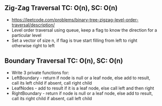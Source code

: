 ## Zig-Zag Traversal TC: O(n), SC: O(n) 
- https://leetcode.com/problems/binary-tree-zigzag-level-order-traversal/description/
- Level order traversal using queue, keep a flag to know the direction for a particular level
- Set a vector of size n, if flag is true start filling from left to right otherwise right to left

## Boundary Traversal TC: O(n), SC: O(n)
- Write 3 private functions for:
- LeftBoundary - return if node is null or a leaf node, else add to result, call its left child if absent, call right child
- LeafNodes - add to result if it is a leaf node, else call left and then right
- RightBoundary - return if node is null or a leaf node, else add to result, call its right child if absent, call left child
